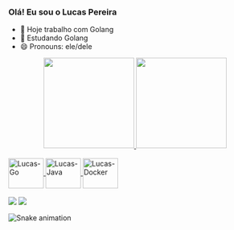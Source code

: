 ### Olá! Eu sou o Lucas Pereira

- 🔭 Hoje trabalho com Golang
- 🌱 Estudando Golang
- 😄 Pronouns: ele/dele

<div align="center">
  <a href="https://github.com/lucaspereirasilva1">
  <img height="180em" src="https://github-readme-stats.vercel.app/api?username=lucaspereirasilva1&show_icons=true&theme=dracula&include_all_commits=true&count_private=true"/>
  <img height="180em" src="https://github-readme-stats.vercel.app/api/top-langs/?username=lucaspereirasilva1&layout=compact&langs_count=7&theme=dracula"/>
</div>
  
<div style="display: inline_block"><br>
  <img align="center" alt="Lucas-Go" height="60" width="70" src="https://cdn.jsdelivr.net/gh/devicons/devicon/icons/go/go-original-wordmark.svg">
  <img align="center" alt="Lucas-Java" height="60" width="70" src="https://cdn.jsdelivr.net/gh/devicons/devicon/icons/java/java-original-wordmark.svg">
  <img align="center" alt="Lucas-Docker" height="60" width="70" src="https://cdn.jsdelivr.net/gh/devicons/devicon/icons/docker/docker-original-wordmark.svg">
</div><br>
  
<div>
   <a href="https://www.linkedin.com/in/lucas-pereira-da-silva-4725a0177/" target="_blank"><img src="https://img.shields.io/badge/LinkedIn-0077B5?style=for-the-badge&logo=linkedin&logoColor=white" target="_blank"></a>
  <a href = "mailto:lucas.lpereira@mercadolivre.com"><img src="https://img.shields.io/badge/Gmail-D14836?style=for-the-badge&logo=gmail&logoColor=white" target="_blank"></a>
</div> 
  
  ![Snake animation](https://github.com/lucaspereirasilva0/lucaspereirasilva1/blob/output/github-contribution-grid-snake.svg)


